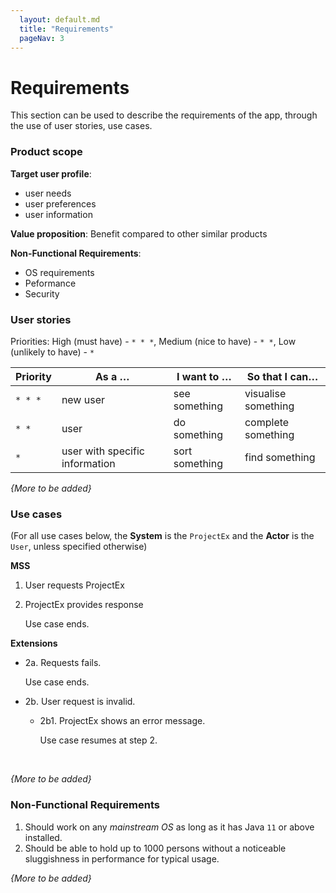 ```yaml
---
  layout: default.md
  title: "Requirements"
  pageNav: 3
---
```


# Requirements

<box type="tip">
This section can be used to describe the requirements of the app, through the use of user stories, use cases.
</box>

### Product scope

**Target user profile**:

* user needs
* user preferences
* user information

**Value proposition**: Benefit compared to other similar products

**Non-Functional Requirements**:

* OS requirements
* Peformance
* Security

### User stories

Priorities: High (must have) - `* * *`, Medium (nice to have) - `* *`, Low (unlikely to have) - `*`

| Priority | As a …​                         | I want to …​    | So that I can…​      |
|----------|--------------------------------|----------------|---------------------|
| `* * *`  | new user                       | see something  | visualise something |
| `* *`    | user                           | do something   | complete something  |
| `*`      | user with specific information | sort something | find something      |

*{More to be added}*

### Use cases

(For all use cases below, the **System** is the `ProjectEx` and the **Actor** is the `User`, unless specified otherwise)

<panel header="**Use case 1: Do something**">
 
**MSS**

1.  User requests ProjectEx
1.  ProjectEx provides response

    Use case ends.

**Extensions**

* 2a. Requests fails.

  Use case ends.

* 2b. User request is invalid.

    * 2b1. ProjectEx shows an error message.

      Use case resumes at step 2.
</panel>
<br>

*{More to be added}*

### Non-Functional Requirements

1.  Should work on any _mainstream OS_ as long as it has Java `11` or above installed.
2.  Should be able to hold up to 1000 persons without a noticeable sluggishness in performance for typical usage.

*{More to be added}*
